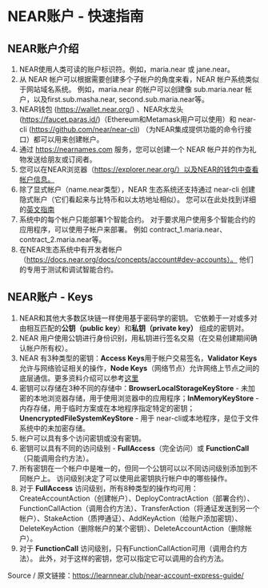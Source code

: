 # NEAR账户 - 快速指南
## NEAR账户介绍
1. NEAR使用人类可读的账户标识符。例如，maria.near 或 jane.near。
2. 从 NEAR 帐户可以根据需要创建多个子帐户的角度来看，NEAR 帐户系统类似于网站域名系统。 例如，maria.near 的帐户可以创建像 sub.maria.near 帐户，以及first.sub.masha.near, second.sub.maria.near等。
3. NEAR钱包 (https://wallet.near.org/) 、NEAR水龙头(https://faucet.paras.id/)（Ethereum和Metamask用户可以使用）和 near-cli (https://github.com/near/near-cli) （为NEAR集成提供功能的命令行接口）都可以用来创建帐户。
4. 通过 https://nearnames.com 服务，您可以创建一个 NEAR 帐户并的作为礼物发送给朋友或订阅者。
5. 您可以在NEAR浏览器（https://explorer.near.org/）以及NEAR的钱包中查看帐户信息。
6. 除了显式帐户（name.near类型），NEAR 生态系统还支持通过 near-cli 创建隐式账户（它们看起来与比特币和以太坊地址相似）。 您可以在此处找到详细的[英文指南](https://docs.near.org/docs/roles/integrator/implicit-accounts)
7. 系统中的每个帐户只能部署1个智能合约。 对于要求用户使用多个智能合约的应用程序，可以使用子帐户来部署。 例如 contract_1.maria.near、contract_2.maria.near等。
8. 在NEAR生态系统中有开发者帐户（https://docs.near.org/docs/concepts/account#dev-accounts）。 他们的专用于测试和调试智能合约。

## NEAR账户 - Keys
1. NEAR和其他大多数区块链一样使用基于密码学的密钥。 它依赖于一对或多对由相互匹配的**公钥（public key**）和**私钥（private key）** 组成的密钥对。
2. NEAR 用户使用公钥进行身份识别，用私钥进行签名交易（在交易创建期间确认帐户所有权）。
3. NEAR 有3种类型的密钥：**Access Keys**用于帐户交易签名，**Validator Keys**允许与网络验证相关的操作，**Node Keys**（网络节点）允许网络上节点之间的底层通信。更多资料介绍可以参考[这里](https://docs.near.org/docs/develop/node/intro/types-of-node)
4. 密钥可以存储在3种不同的存储中：**BrowserLocalStorageKeyStore** - 未加密的本地浏览器存储，用于使用浏览器中的应用程序；**InMemoryKeyStore** - 内存存储，用于临时方案或在本地程序指定特定的密钥； **UnencryptedFileSystemKeyStore** - 用于 near-cli或本地程序，是位于文件系统中的未加密存储。
5. 帐户可以具有多个访问密钥或没有密钥。
6. 密钥可以具有不同的访问级别 - **FullAccess**（完全访问）或 **FunctionCall**（只能调用合约方法）。
7. 所有密钥在一个帐户中是唯一的，但同一个公钥可以以不同访问级别添加到不同帐户上。 访问级别决定了可以使用此密钥执行帐户中的哪些操作。
8. 对于 **FullAccess** 访问级别，所有8种类型的操作均可用：CreateAccountAction（创建帐户）、DeployContractAction（部署合约）、FunctionCallAction（调用合约方法）、TransferAction（将通证发送到另一个帐户）、StakeAction（质押通证）、AddKeyAction（给账户添加密钥）、DeleteKeyAction（删除帐户的某个密钥）、DeleteAccountAction（删除帐户）。
9. 对于 **FunctionCall** 访问级别，只有FunctionCallAction可用（调用合约方法）。 此外，对于这样的密钥，您可以指定它可以调用的合约方法。


Source / 原文链接：https://learnnear.club/near-account-express-guide/
